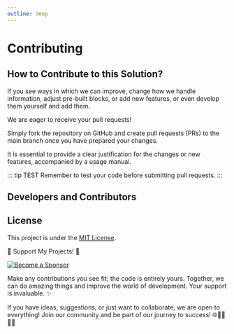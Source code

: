 ```yaml
---
outline: deep
---
```


<script setup>
import { VPTeamMembers } from 'vitepress/theme'

const members = [
  {
    avatar: 'https://avatars.githubusercontent.com/u/91748598?v=4',
    name: 'Raúl Mauricio Uñate Castro',
    title: 'Creator',
    links: [
      { icon: 'github', link: 'https://github.com/rmunate'},
    ]
  },{
    avatar: 'https://avatars.githubusercontent.com/u/79948570?v=4',
    name: 'Carlos Giovanni Rodriguez',
    title: 'Developer',
    links: [
      { icon: 'github', link: 'https://github.com/Tutox0073'},
    ]
  },{
    avatar: 'https://avatars.githubusercontent.com/u/125677067?v=4',
    name: 'Laura Valentina Borda Vargas',
    title: 'Developer',
    links: [
      { icon: 'github', link: 'https://github.com/laura-borda'},
    ]
  },{
    avatar: 'https://avatars.githubusercontent.com/u/52323838?v=4',
    name: 'Wilmer A. Sanchez Saez',
    title: 'Developer',
    links: [
      { icon: 'github', link: 'https://github.com/wilmersaz'},
    ]
  },{
    avatar: 'https://avatars.githubusercontent.com/u/51100789?v=4',
    name: 'John Alejandro Diaz Pinilla',
    title: 'Developer',
    links: [
      { icon: 'github', link: 'https://github.com/alejandrodiazpinilla'},
    ]
  },{
    avatar: 'https://avatars.githubusercontent.com/u/52427080?v=4',
    name: 'Jorge Hernan Castañeda',
    title: 'Developer',
    links: [
      { icon: 'github', link: 'https://github.com/jhcastaneda'},
    ]
  },{
    avatar: 'https://scontent-bog1-1.xx.fbcdn.net/v/t39.30808-6/246168843_1195289614297892_7845520805010727647_n.jpg?_nc_cat=110&ccb=1-7&_nc_sid=5f2048&_nc_eui2=AeHZ6jhpwfQAkmfKFAFwyOfBgDjdhflLI1iAON2F-UsjWDcNkNUO9IFjBPw4TvnHg-K2vXukHW-m2xH3lBzlRSEb&_nc_ohc=oSOUYonfKdcAX-ppall&_nc_ht=scontent-bog1-1.xx&oh=00_AfCICi7bcslnL7rUmgVTJs2W1K8TA-8sByDVxoKWvIE5dA&oe=653D9C77',
    name: 'Julio C. Borges',
    title: 'Developer',
    links: [
      { icon: 'github', link: 'julio-borgeslopez@outlook.com'},
    ]
  }
]
</script>

# Contributing

## How to Contribute to this Solution?

If you see ways in which we can improve, change how we handle information, adjust pre-built blocks, or add new features, or even develop them yourself and add them.

We are eager to receive your pull requests!

Simply fork the repository on GitHub and create pull requests (PRs) to the main branch once you have prepared your changes.

It is essential to provide a clear justification for the changes or new features, accompanied by a usage manual.

::: tip TEST
Remember to test your code before submitting pull requests.
:::

## Developers and Contributors

<VPTeamMembers size="small" :members="members" />

## License
This project is under the [MIT License](https://choosealicense.com/licenses/mit/).

🌟 Support My Projects! 🚀

[![Become a Sponsor](https://img.shields.io/badge/-Become%20a%20Sponsor-blue?style=for-the-badge&logo=github)](https://github.com/sponsors/rmunate)

Make any contributions you see fit; the code is entirely yours. Together, we can do amazing things and improve the world of development. Your support is invaluable. ✨

If you have ideas, suggestions, or just want to collaborate, we are open to everything! Join our community and be part of our journey to success! 🌐👩‍💻👨‍💻